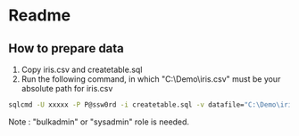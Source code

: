 # Readme

## How to prepare data

1. Copy iris.csv and createtable.sql
2. Run the following command, in which "C:\Demo\iris.csv" must be your absolute path for iris.csv

```bash
sqlcmd -U xxxxx -P P@ssw0rd -i createtable.sql -v datafile="C:\Demo\iris.csv"
```

Note : "bulkadmin" or "sysadmin" role is needed.